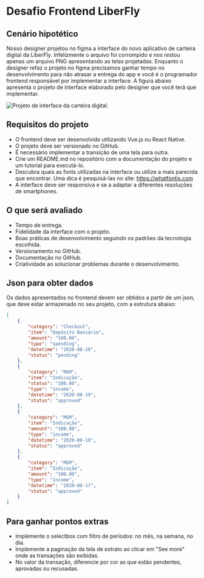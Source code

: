 # Desafio Frontend LiberFly

## Cenário hipotético

Nosso designer projetou no figma a interface do novo aplicativo de carteira digital da LiberFly. Infelizmente o arquivo foi corrompido e nos restou apenas um arquivo PNG apresentando as telas projetadas. Enquanto o designer refaz o projeto no figma precisamos ganhar tempo no desenvolvimento para não atrasar a entrega do app e você é o programador frontend responsável por implementar a interface. A figura abaixo apresenta o projeto de interface elaborado pelo designer que você terá que implementar.

![Projeto de interface da carteira digital.](https://i.pinimg.com/originals/a8/b9/13/a8b9132cac792813e64813e728e1754c.png)

## Requisitos do projeto

* O frontend deve ser desenvolvido utilizando Vue.js ou React Native.
* O projeto deve ser versionado no GitHub.
* É necessário implementar a transição de uma tela para outra.
* Crie um README.md no repositório com a documentação do projeto e um tutorial para executá-lo.
* Descubra quais as fonts utilizadas na interface ou utilize a mais parecida que encontrar. Uma dica é pesquisá-las no site: https://whatfontis.com
* A interface deve ser responsiva e se a adaptar a diferentes resoluções de smartphones.

## O que será avaliado

* Tempo de entrega.
* Fidelidade da interface com o projeto.
* Boas práticas de desenvolvimento seguindo os padrões da tecnologia escolhida.
* Versionamento no GitHub.
* Documentação no GitHub.
* Criatividade ao solucionar problemas durante o desenvolvimento.

## Json para obter dados

Os dados apresentados no frontend devem ser obtidos a partir de um json, que deve estar armazenado no seu projeto, com a estrutura abaixo:

~~~json
[
	{
		"category": "Checkout",
		"item": "Depósito Bancário",
		"amount": "100.00",
		"type": "spending",
		"datetime": "2020-08-20",
		"status": "pending"
	},
	{
		"category": "MGM",
		"item": "Indicação",
		"status": "100.00",
		"type": "income",
		"datetime": "2020-08-19",
		"status": "approved"
	},
	{
		"category": "MGM",
		"item": "Indicação",
		"amount": "100.00",
		"type": "income",
		"datetime": "2020-08-18",
		"status": "approved"
	},
	{
		"category": "MGM",
		"item": "Indicação",
		"amount": "100.00",
		"type": "income",
		"datetime": "2020-08-17",
		"status": "approved"
	}
]
~~~

## Para ganhar pontos extras

* Implemente o selectbox com filtro de períodos: no mês, na semana, no dia.
* Implemente a paginação da tela de extrato ao clicar em "See more" onde as transações são exibidas.
* No valor da transação, diferencie por cor as que estão pendentes, aprovadas ou recusadas.
